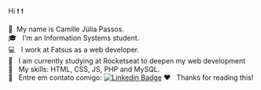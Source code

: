 
Hi :exclamation: :exclamation:

:wave:  &nbsp;My name is Camille Júlia Passos. <br>
:mortar_board:  &nbsp; I'm an Information Systems student. <br>
:computer:  &nbsp; I work at Fatsus as a web developer. <br>
:rocket: &nbsp; I am currently studying at Rocketseat to deepen my web development <br> 
:dart: &nbsp; My skills: HTML, CSS, JS, PHP and MySQL. <br>
:email: &nbsp; Entre em contato comigo: [![Linkedin Badge](https://img.shields.io/badge/-CamilleOliveira-blue?style=flat-square&logo=Linkedin&logoColor=white&link=https://www.linkedin.com/in/tgmarinho/)](https://www.linkedin.com/in/camille-oliveira-055433198/) 
:heart: &nbsp; Thanks for reading this! <br>
